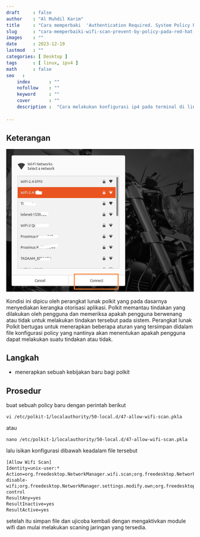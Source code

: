 ```yaml
---
draft     : false
author    : "Al Muhdil Karim"
title     : "Cara memperbaki  'Authentication Required. System Policy Prevents WiFi Scans' pada RedHat 9 "
slug      : "cara-memperbaiki-wifi-scan-prevent-by-policy-pada-red-hat-9"
images    : ""
date      : 2023-12-19
lastmod   : ""
categories: [ Desktop ]
tags      : [ linux, ipv4 ]
math      : false
seo   :
    index       : ""
    nofollow    : ""
    keyword     : ""
    cover       : ""
    description :  "Cara melakukan konfigurasi ip4 pada terminal di linux menggunakan perintah ip"

---
```


## Keterangan

![wifi](wifi-prevent-scan-1.png)

Kondisi ini dipicu oleh perangkat lunak polkit yang pada dasarnya menyediakan kerangka otorisasi aplikasi. Polkit memantau tindakan yang dilakukan oleh pengguna dan memeriksa apakah pengguna berwenang atau tidak untuk melakukan tindakan tersebut pada sistem. Perangkat lunak Polkit bertugas untuk menerapkan beberapa aturan yang tersimpan didalam file konfigurasi policy yang nantinya akan menentukan apakah pengguna dapat melakukan suatu tindakan atau tidak.

## Langkah

- menerapkan sebuah kebijakan baru bagi polkit

## Prosedur

buat sebuah policy baru dengan perintah berikut

```shell
vi /etc/polkit-1/localauthority/50-local.d/47-allow-wifi-scan.pkla
```

atau

```shell
nano /etc/polkit-1/localauthority/50-local.d/47-allow-wifi-scan.pkla
```

lalu isikan konfigurasi dibawah keadalam file tersebut

```shell
[Allow Wifi Scan]
Identity=unix-user:*
Action=org.freedesktop.NetworkManager.wifi.scan;org.freedesktop.NetworkManager.enable-disable-wifi;org.freedesktop.NetworkManager.settings.modify.own;org.freedesktop.NetworkManager.settings.modify.system;org.freedesktop.NetworkManager.network-control
ResultAny=yes
ResultInactive=yes
ResultActive=yes
```

setelah itu simpan file dan ujicoba kembali dengan mengaktivkan module wifi dan mulai melakukan scaning jaringan yang tersedia.

